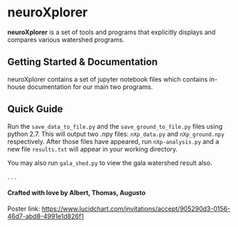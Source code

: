 # neuroXplorer

**neuroXplorer** is a set of tools and programs that explicitly displays and compares various watershed programs. 

## Getting Started & Documentation

neuroXplorer contains a set of jupyter notebook files which contains in-house documentation for our main two programs. 

## Quick Guide

Run the `save_data_to_file.py` and the `save_ground_to_file.py` files using python 2.7. This will output two .npy files: `nXp_data.py` and `nXp_ground.npy` respectively. After those files have appeared, run `nXp-analysis.py` and a new file `results.txt` will appear in your working directory. 

You may also run `gala_shed.py` to view the gala watershed result also.

.
.
.

#### Crafted with love by Albert, Thomas, Augusto

Poster link: https://www.lucidchart.com/invitations/accept/905290d3-0156-46d7-abd8-4991e1d826f1


